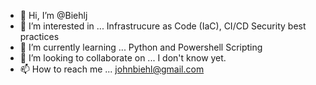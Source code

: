 - 👋 Hi, I’m @Biehlj  
- 👀 I’m interested in ... Infrastrucure as Code (IaC), CI/CD Security best practices
- 🌱 I’m currently learning ... Python and Powershell Scripting
- 💞️ I’m looking to collaborate on ... I don't know yet.
- 📫 How to reach me ... johnbiehl@gmail.com

<!---
Biehlj/Biehlj is a ✨ special ✨ repository because its `README.md` (this file) appears on your GitHub profile.
You can click the Preview link to take a look at your changes.
--->
